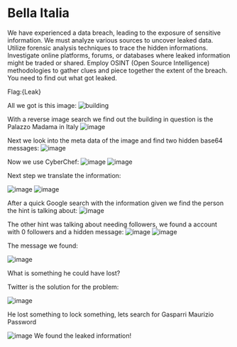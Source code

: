 # Bella Italia

We have experienced a data breach, leading to the exposure of sensitive information. We must analyze various sources to uncover leaked data.
Utilize forensic analysis techniques to trace the hidden informations.
Investigate online platforms, forums, or databases where leaked information might be traded or shared.
Employ OSINT (Open Source Intelligence) methodologies to gather clues and piece together the extent of the breach.
You need to find out what got leaked.

Flag:{Leak}

All we got is this image:
![building](https://github.com/CTF-Citadel/challenges/assets/113849651/f560fe9d-9ad0-4e1c-b294-406253f2b1c4)

With a reverse image search we find out the building in question is the Palazzo Madama in Italy
![image](https://github.com/CTF-Citadel/challenges/assets/113849651/5f173692-7b8f-470a-a323-bc944cea922f)

Next we look into the meta data of the image and find two hidden base64 messages:
![image](https://github.com/CTF-Citadel/challenges/assets/113849651/b7393371-bdf0-46c4-ad6e-07d6359709de)

Now we use CyberChef:
![image](https://github.com/CTF-Citadel/challenges/assets/113849651/f6124c39-7a12-4a01-bc56-7a53ec8da1b6)
![image](https://github.com/CTF-Citadel/challenges/assets/113849651/c5411c14-4ca0-4cb7-9c78-1e0420bc1b91)


Next step we translate the information:

![image](https://github.com/CTF-Citadel/challenges/assets/113849651/efc2e46e-f277-4f69-841e-96bf15e13553)
![image](https://github.com/CTF-Citadel/challenges/assets/113849651/37d5a351-184f-42fb-ab8b-5a1904477f3f)

After a quick Google search with the information given we find the person the hint is talking about:
![image](https://github.com/CTF-Citadel/challenges/assets/113849651/c70a35b9-67b9-46da-b95c-7cff4a6fa072)

The other hint was talking about needing followers, we found a account with 0 followers and a hidden message:
![image](https://github.com/CTF-Citadel/challenges/assets/113849651/3c988c8f-37f7-4a79-8daa-8444fc5099be)
![image](https://github.com/CTF-Citadel/challenges/assets/113849651/be0b4c77-a294-4a75-bb4f-ba5e1549b18f)

The message we found:

![image](https://github.com/CTF-Citadel/challenges/assets/113849651/c0651bd5-a365-411a-a8be-f7eea131ee12)

What is something he could have lost?

Twitter is the solution for the problem:

![image](https://github.com/CTF-Citadel/challenges/assets/113849651/86ebfb49-8778-4480-8f94-92b5896646e6)

He lost something to lock something, lets search for Gasparri Maurizio Password

![image](https://github.com/CTF-Citadel/challenges/assets/113849651/defb8a91-672b-4946-87a3-73a69c80b13e)
We found the leaked information!
